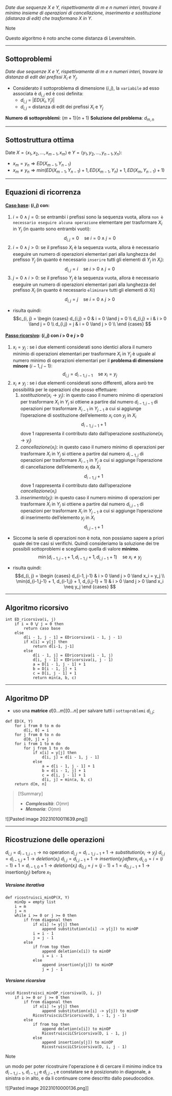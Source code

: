 *Date due sequenze $X$ e $Y$, rispettivamente di $m$ e $n$ numeri interi, trovare il minimo insieme di operazioni di cancellazione, inserimento e sostituzione (distanza di edit) che trasformano $X$ in $Y$.*
>[!Note]
Questo algoritmo è noto anche come distanza di Levenshtein.
>

---
## Sottoproblemi

*Date due sequenze $X$ e $Y$, rispettivamente di $m$ e $n$ numeri interi, trovare la distanza di edit dei prefissi $X_i$ e $Y_j$.*
- Considerato il sottoproblema di dimensione $(i, j)$, la `variabile` ad esso associata è $d_{i,j}$ ed è così definita:
	- $d_{i,j}$ = $|ED(X_i, Y_j)|$
	- $d_{i,j}$ = distanza di edit dei prefissi $X_i$ e $Y_j$

**Numero di sottoproblemi**: $(m+1)(n+1)$
**Soluzione del problema**: $d_{m, n}$

---

## Sottostruttura ottima

Date $X=⟨x_1, x_2, …, x_{m-1}, x_m⟩$ e $Y=⟨y_1, y_2, …, y_{n-1}, y_n⟩$:

- $x_m = y_n \Rightarrow ED(X_{m-1}, Y_{n-1})$
- $x_m \neq y_n \Rightarrow min(ED(X_{m-1}, Y_{n-1}) + 1, ED(X_{m-1}, Y_{n}) + 1, ED(X_{m}, Y_{n-1}) + 1)$ 

---
## Equazioni di ricorrenza

#### <u>**Caso base**</u>: $(i, j)$ con: 
1. $i = 0 ∧ j = 0$: se entrambi i prefissi sono la sequenza vuota, allora `non è necessario eseguire alcuna operazione` elementare per trasformare $X_i$ in $Y_j$ (in quanto sono entrambi vuoti):
$$ d_{i,j} = 0 \quad\text{se } i = 0 \land j = 0 $$
2. $i = 0 ∧ j > 0$: se il prefisso $X_i$ è la sequenza vuota, allora è necessario eseguire un numero di operazioni elementari pari alla lunghezza del prefisso $Y_j$ (in quanto è necessario `inserire` tutti gli elementi di $Y_j$ in $X_i$):
$$ d_{i,j} = i \quad\text{se } i > 0 \land j = 0 $$
3. $j = 0 ∧ i > 0$: se il prefisso $Y_j$ è la sequenza vuota, allora è necessario eseguire un numero di operazioni elementari pari alla lunghezza del prefisso $X_i$ (in quanto è necessario `eliminare` tutti gli elementi di Xi)
$$ d_{i,j} = j \quad\text{se } i = 0 \land j > 0 $$

- risulta quindi:
$$c_{i, j} = 
\begin {cases} 
d_{i,j} = 0 & i = 0 \land j = 0 \\
d_{i,j} = i & i > 0 \land j = 0 \\
d_{i,j} = j & i = 0 \land j > 0 \\
\end {cases}
$$

#### <u>**Passo ricorsivo**</u>: $(i, j)$ con $i$ > 0 e $j$ > 0
1. $x_i = y_j$ : 
	se i due elementi considerati sono identici allora il numero minimio di operazioni elementari per trasformare $X_i$ in $Y_j$ è uguale al numero minimo di operazioni elementari per il **problema di dimensione minore** $(i-1, j-1)$: $$d_{i,j} = d_{i-1,j-1} \quad\text{se } x_i = y_j$$
3. $x_i ≠ y_j$ : 
	se i due elementi considerati sono differenti, allora avrò tre possibilità per le operazioni che posso effettuare:
	1. $sostituzione(x_i \rightarrow y_j)$: in questo caso il numero minimo di operazioni per trasformare $X_i$ in $Y_j$ si ottiene a partire dal numero $d_{i−1,j−1}$ di operazioni per trasformare $X_{i−1}$ in $Y_{j−1}$ a cui si aggiunge l’operazione di sostituzione dell’elemento $x_i$ con $y_j$ in $X_i$ $$d_{i-1,j-1} + 1$$dove $1$ rappresenta il contributo dato dall’operazione $sostituzione(x_i \rightarrow y_j)$
	2. $cancellazione(x_i)$: in questo caso il numero minimo di operazioni per trasformare $X_i$ in $Y_j$ si ottiene a partire dal numero $d_{i−1,j}$ di operazioni per trasformare $X_{i−1}$ in $Y_{j}$ a cui si aggiunge l’operazione di cancellazione dell’elemento $x_i$ da $X_i$  $$d_{i-1,j} + 1$$ dove $1$ rappresenta il contributo dato dall’operazione $cancellazione(x_i)$
	3. $inserimento(y_j)$:  in questo caso il numero minimo di operazioni per trasformare $X_i$ in $Y_j$ si ottiene a partire dal numero $d_{i,j-1}$ di operazioni per trasformare $X_{i}$ in $Y_{j−1}$ a cui si aggiunge l’operazione di inserimento dell’elemento $y_j$ in $X_i$  $$d_{i,j-1} + 1$$
- Siccome la serie di operazioni non è nota, non possiamo sapere a priori quale dei tre casi si verifichi. Quindi consideriamo la soluzione dei tre possibili sottoproblemi e scegliamo quella di valore **minimo**.
$$\min(d_{i-1,j-1} + 1, d_{i-1,j} + 1, d_{i,j-1} + 1) \quad\text{se } x_i \neq y_j$$

- risulta quindi:
$$d_{i, j} = 
\begin {cases} 
d_{i-1, j-1} & i > 0 \land j > 0 \land x_i = y_j \\
\min(d_{i-1,j-1} + 1, d_{i-1,j} + 1, d_{i,j-1} + 1) & i > 0 \land j > 0 \land x_i \neq y_j
\end {cases}
$$

---
## Algoritmo ricorsivo

``` Pseudocodice TI:"ED_ricorsiva" "FOLD"
int ED_ricorsiva(i, j)
	if i = 0 ⋁ j = 0 then
		return caso base
	else
		d[i - 1, j - 1] = EDricorsiva(i - 1, j - 1)
		if x[i] = y[j] then
			return d[i-1, j-1]
		else
			d[i - 1, j] = EDricorsiva(i - 1, j)
			d[i, j - 1] = EDricorsiva(i, j - 1)
			a = D[i - 1, j - 1] + 1 
			b = D[i - 1, j] + 1 
			c = D[i, j - 1] + 1
			return min(a, b, c)
```

---

## Algoritmo DP

- uso una **matrice** $d[0...m][0...n]$ per salvare tutti i `sottoproblemi` $d_{i, j}$;

``` Pseudocodice TI:"ED" "FOLD"
def ED(X, Y) 
	for i from 0 to m do 
		d[i, 0] = i 
	for j from 0 to n do
		d[0, j] = j 
	for i from 1 to m do
		for j from 1 to n do 
			if x[i] = y[j] then
				d[i, j] = d[i - 1, j - 1] 
			else 
				a = d[i - 1, j - 1] + 1
				b = d[i - 1, j] + 1
				c = d[i, j - 1] + 1
				d[i, j] = min(a, b, c) 
	return d[m, n]
```

> [!Summary]
> - ***Complessità***: $O(mn)$
> - ***Memoria***: $O(mn)$

![[Pasted image 20231010011639.png]]

---

## Ricostruzione delle operazioni

$d_{i,j} = d_{i-1,j-1} \rightarrow \text{no operation}$
$d_{i,j} = d_{i-1,j-1} + 1 \rightarrow substitution(x_i \rightarrow y_j)$
$d_{i,j} = d_{i-1,j} + 1 \rightarrow deletion(x_i)$
$d_{i,j} = d_{i,j-1} + 1 \rightarrow insertion(y_j) after x_i$
$d_{i,0} = i = (i-1) + 1 = d_{i-1,0} + 1 \rightarrow deletion(x_i)$
$d_{0,j} = j = (j-1) + 1 = d_{0,j-1} + 1 \rightarrow \text{insertion}(y_j) \text{ before } x_1$

##### Versione iterativa

``` Pseudocodice TI:"ricostruisci_minOP" "FOLD"
def ricostruisci_minOP(X, Y) 
	minOp = empty list
	i = m
	j = n 
	while i >= 0 or j >= 0 then 
		if from diagonal then 
			if x[i] != y[j] then 
				append substitution(x[i] -> y[j]) to minOP 
			i = i - 1 
			j = j - 1 
		else 
			if from top then 
				append deletion(x[i]) to minOP 
				i = i - 1 
			else 
				append insertion(y[j]) to minOP 
				j = j - 1
```

##### Versione ricorsiva

``` Pseudocodice TI:"Ricostruisci_minOP_ricorsiva" "FOLD"
void Ricostruisci_minOP_ricorsiva(D, i, j)
	if i >= 0 or j >= 0 then 
		if from diagonal then 
			if x[i] != y[j] then 
				append substitution(x[i] -> y[j]) to minOP 
			RicostruisciLCSricorsiva(D, i - 1, j - 1) 
		else 
			if from top then 
				append deletion(x[i]) to minOP 
				RicostruisciLCSricorsiva(D, i - 1, j) 
			else 
				append insertion(y[j]) to minOP 
				RicostruisciLCSricorsiva(D, i, j - 1)
```

>[!Note]
>un modo per poter ricostruire l'operazione è di cercare il minimo indice tra $d_{i-1,j-1}$, $d_{i-1,j}$ e $d_{i,j-1}$ e constatare se è posizionato in diagonale, a sinistra o in alto, e da li continuare come descritto dallo pseudocodice.

![[Pasted image 20231010000136.png]]
